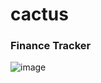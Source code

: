 ﻿# cactus
### Finance Tracker
![image](https://github.com/nulzo/cactus/assets/65730528/4702c0a8-39c1-489d-a467-09174ca9cdaa)

